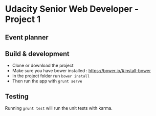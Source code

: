 # Udacity Senior Web Developer - Project 1
## Event planner

## Build & development

- Clone or download the project
- Make sure you have bower installed : https://bower.io/#install-bower
- In the project folder run `bower install`
- Then run the app with `grunt serve`

## Testing

Running `grunt test` will run the unit tests with karma.
